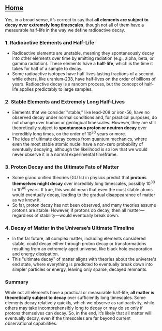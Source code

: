[Home](https://t2m.io/VwvDcuw)
---

Yes, in a broad sense, it’s correct to say that **all elements are subject to decay over extremely long timescales**, though not all of them have a measurable half-life in the way we define radioactive decay.

### 1. **Radioactive Elements and Half-Life**
   - Radioactive elements are unstable, meaning they spontaneously decay into other elements over time by emitting radiation (e.g., alpha, beta, or gamma radiation). These elements have a **half-life**, which is the time it takes for half of a sample to decay.
   - Some radioactive isotopes have half-lives lasting fractions of a second, while others, like uranium-238, have half-lives on the order of billions of years. Radioactive decay is a random process, but the concept of half-life applies predictably to large samples.

### 2. **Stable Elements and Extremely Long Half-Lives**
   - Elements that we consider "stable," like lead-208 or iron-56, have no observed decay under normal conditions and, for practical purposes, do not change over human or geological timescales. However, they are still theoretically subject to **spontaneous proton or neutron decay** over incredibly long times, on the order of $10^{30}$ years or more.
   - The idea of ultimate decay comes from quantum mechanics, where even the most stable atomic nuclei have a non-zero probability of eventually decaying, although the likelihood is so low that we would never observe it in a normal experimental timeframe.

### 3. **Proton Decay and the Ultimate Fate of Matter**
   - Some grand unified theories (GUTs) in physics predict that **protons themselves might decay** over incredibly long timescales, possibly $10^{33}$ to $10^{40}$ years. If true, this would mean that even the most stable atoms would eventually decay, leading to the gradual disappearance of matter as we know it.
   - So far, proton decay has not been observed, and many theories assume protons are stable. However, if protons do decay, then all matter—regardless of stability—would eventually break down.

### 4. **Decay of Matter in the Universe’s Ultimate Timeline**
   - In the far future, all complex matter, including elements considered stable, could decay either through proton decay or transformations resulting from an extremely aged universe, like black hole evaporation and energy dissipation.
   - This "ultimate decay" of matter aligns with theories about the universe's end state, where everything is predicted to eventually break down into simpler particles or energy, leaving only sparse, decayed remnants.

### Summary
While not all elements have a practical or measurable half-life, **all matter is theoretically subject to decay** over sufficiently long timescales. Some elements decay relatively quickly, which we observe as radioactivity, while others may take incomprehensibly long to decay or may do so only if protons themselves can decay. So, in the end, it’s likely that all matter will eventually decay, even if the timescales are far beyond current observational capabilities.

